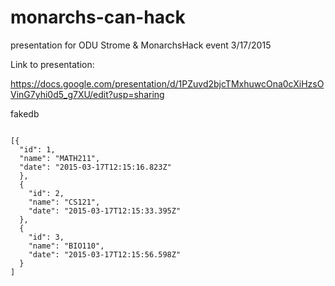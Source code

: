 # monarchs-can-hack
presentation for ODU Strome &amp; MonarchsHack event 3/17/2015

Link to presentation: 

<a href="">https://docs.google.com/presentation/d/1PZuvd2bjcTMxhuwcOna0cXiHzsOVinG7yhi0d5_g7XU/edit?usp=sharing</a>

fakedb
```

[{
  "id": 1,
  "name": "MATH211",
  "date": "2015-03-17T12:15:16.823Z"
  },
  {
    "id": 2,
    "name": "CS121",
    "date": "2015-03-17T12:15:33.395Z"
  },
  {
    "id": 3,
    "name": "BIO110",
    "date": "2015-03-17T12:15:56.598Z"
  }
]

```
